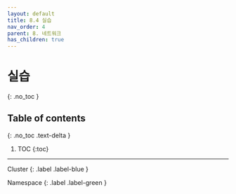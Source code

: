 ```yaml
---
layout: default
title: 8.4 실습
nav_order: 4
parent: 8. 네트워크
has_children: true
---
```


# 실습
{: .no_toc }

## Table of contents
{: .no_toc .text-delta }

1. TOC
{:toc}

---

<div class="code-example" markdown="1">
Cluster
{: .label .label-blue }

Namespace
{: .label .label-green }
</div>